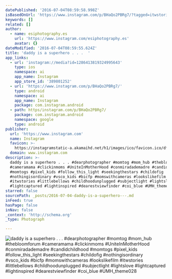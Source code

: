 ```yaml
---
datePublished: '2016-07-04T08:59:58.998Z'
isBasedOnUrl: 'https://www.instagram.com/p/BHaQo2PBRg7/?tagged=itwstories'
keywords: []
related: []
author:
  - name: esiphotography.es
    url: 'https://www.instagram.com/esiphotography.es'
    avatar: {}
dateModified: '2016-07-04T08:59:55.624Z'
title: 'daddy is a superhero . . .  '
app_links:
  - url: 'instagram://media?id=1286413819324995643'
    type: ios
    namespace: ai
    app_name: Instagram
    app_store_id: '389801252'
  - url: 'https://www.instagram.com/p/BHaQo2PBRg7/'
    type: android
    namespace: ai
    app_name: Instagram
    package: com.instagram.android
  - path: https/instagram.com/p/BHaQo2PBRg7/
    package: com.instagram.android
    namespace: google
    type: android
publisher:
  url: 'https://www.instagram.com'
  name: Instagram
  favicon: >-
    https://instagramstatic-a.akamaihd.net/h1/images/ico/favicon.ico/dfa85bb1fd63.ico
  domain: www.instagram.com
description: >-
  daddy is a superhero . . . #dearphotographer #momtog #mom_hub #thebloomforum
  #cameramama #clickinmoms #UniteInMotherHood #conmiradademadre #candidchildhood
  #momtogs #pixel_kids #follow_this_light #seekingthestars #childofig
  #nothingisordinary #vsco_kids #bicfp #momswithcameras #lookslikefilm
  #itwstories #littlebellows #childhoodunplugged #subjectlight #lightslove
  #lightcaptured #lightinspired #dearestviewfinder #coi_blue #UMH_theme028
starred: false
sourcePath: _posts/2016-07-04-daddy-is-a-superhero---.md
inFeed: true
hasPage: false
inNav: false
_context: 'http://schema.org'
_type: Photograph

---
```

![daddy is a superhero . . . #dearphotographer #momtog #mom_hub #thebloomforum #cameramama #clickinmoms #UniteInMotherHood #conmiradademadre #candidchildhood #momtogs #pixel_kids #follow_this_light #seekingthestars #childofig #nothingisordinary #vsco_kids #bicfp #momswithcameras #lookslikefilm #itwstories #littlebellows #childhoodunplugged #subjectlight #lightslove #lightcaptured #lightinspired #dearestviewfinder #coi_blue #UMH_theme028](https://imgflo.herokuapp.com/graph/vahj1ThiexotieMo/68549f857eb6f5345a9e0aa9715c7e7c/croprotate.jpg?cropheight=441&cropwidth=640&degrees=0&input=https%3A%2F%2Fscontent.cdninstagram.com%2Ft51.2885-15%2Fs640x640%2Fsh0.08%2Fe35%2F13597845_1744332725847292_979186478_n.jpg%3Fig_cache_key%3DMTI4NjQxMzgxOTMyNDk5NTY0Mw%253D%253D.2&x=0&y=103)